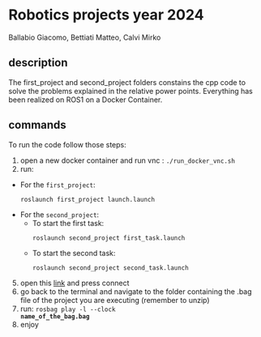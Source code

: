 # Robotics projects year 2024
Ballabio Giacomo, Bettiati Matteo, Calvi Mirko

## description
The first_project and second_project folders constains the cpp code to solve the problems explained in the relative power points.
Everything has been realized on ROS1 on a Docker Container.

## commands
To run the code follow those steps:
1. open a new docker container and run vnc : <code>./run_docker_vnc.sh</code>
3. run:
- For the `first_project`:  
  ```
  roslaunch first_project launch.launch
  ```
- For the `second_project`:  
  - To start the first task:  
    ```
    roslaunch second_project first_task.launch
    ```
  - To start the second task:  
    ```
    roslaunch second_project second_task.launch
    ```
5. open this [link](http://localhost:8080/vnc.html) and press connect
6. go back to the terminal and navigate to the folder containing the .bag file of the project you are executing (remember to unzip)
7. run: <code>rosbag play -l --clock <strong>name_of_the_bag.bag</strong></code>
8. enjoy
